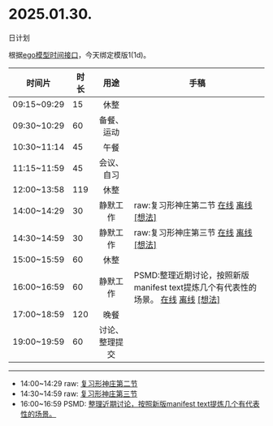 # 2025.01.30.
日计划

根据[ego模型时间接口](https://gitee.com/hyg/blog/blob/master/timeflow.md)，今天绑定模版1(1d)。

| 时间片 | 时长 | 用途 | 手稿 |
| --- | --- | :---: | --- |
| 09:15~09:29 | 15 | 休整 |  |
| 09:30~10:29 | 60 | 备餐、运动 |  |
| 10:30~11:14 | 45 | 午餐 |  |
| 11:15~11:59 | 45 | 会议、自习 |  |
| 12:00~13:58 | 119 | 休整 |  |
| 14:00~14:29 | 30 | 静默工作 | raw:复习形神庄第二节 [在线](http://simp.ly/p/8t3vlk) [离线](../../draft/2025/20250130140000.md) <a href="mailto:huangyg@mars22.com?subject=关于2025.01.30.[raw:复习形神庄第二节]任务&body=日期: 20250130%0D%0A序号: 5%0D%0A手稿:../../draft/2025/20250130140000.md%0D%0A---请勿修改邮件主题及以上内容 从下一行开始写您的想法---%0D%0A">[想法]</a> |
| 14:30~14:59 | 30 | 静默工作 | raw:复习形神庄第三节 [在线](http://simp.ly/p/5k9gJy) [离线](../../draft/2025/20250130143000.md) <a href="mailto:huangyg@mars22.com?subject=关于2025.01.30.[raw:复习形神庄第三节]任务&body=日期: 20250130%0D%0A序号: 6%0D%0A手稿:../../draft/2025/20250130143000.md%0D%0A---请勿修改邮件主题及以上内容 从下一行开始写您的想法---%0D%0A">[想法]</a> |
| 15:00~15:59 | 60 | 休整 |  |
| 16:00~16:59 | 60 | 静默工作 | PSMD:整理近期讨论，按照新版manifest text提炼几个有代表性的场景。 [在线](http://simp.ly/p/4QDThK) [离线](../../draft/2025/20250130160000.md) <a href="mailto:huangyg@mars22.com?subject=关于2025.01.30.[PSMD:整理近期讨论，按照新版manifest text提炼几个有代表性的场景。]任务&body=日期: 20250130%0D%0A序号: 8%0D%0A手稿:../../draft/2025/20250130160000.md%0D%0A---请勿修改邮件主题及以上内容 从下一行开始写您的想法---%0D%0A">[想法]</a> |
| 17:00~18:59 | 120 | 晚餐 |  |
| 19:00~19:59 | 60 | 讨论、整理提交 |  |

---

- 14:00~14:29	raw: [复习形神庄第二节](../../draft/2025/20250130.01.md)
- 14:30~14:59	raw: [复习形神庄第三节](../../draft/2025/20250130.02.md)
- 16:00~16:59	PSMD: [整理近期讨论，按照新版manifest text提炼几个有代表性的场景。](../../draft/2025/20250130.03.md)
